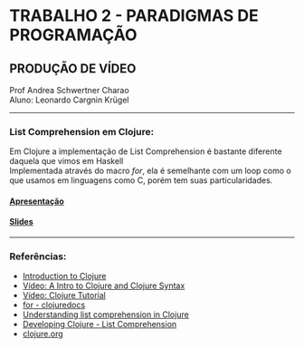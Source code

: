 # TRABALHO 2 - PARADIGMAS DE PROGRAMAÇÃO  

## PRODUÇÃO DE VÍDEO  

Prof Andrea Schwertner Charao  
Aluno: Leonardo Cargnin Krügel  

---
### List Comprehension em Clojure:  
Em Clojure a implementação de List Comprehension é bastante diferente daquela que vimos em Haskell  
Implementada através do macro *for*, ela é semelhante com um loop como o que usamos em linguagens como C, porém tem suas particularidades.  


#### [Apresentação]()
#### [Slides]()

---
### Referências: 
- [Introduction to Clojure](https://www.baeldung.com/clojure)  
- [Vídeo: A Intro to Clojure and Clojure Syntax](https://www.youtube.com/watch?v=uwRFOFvd-CU)  
- [Vídeo: Clojure Tutorial](https://www.youtube.com/watch?v=ciGyHkDuPAE)  
- [for - clojuredocs](https://clojuredocs.org/clojure.core/for)  
- [Understanding list comprehension in Clojure](https://www.youtube.com/watch?v=5lvV9ICwaMo)  
- [Developing Clojure - List Comprehension](https://practical.li/clojure-staging/thinking-functionally/list-comprehension.html)  
- [clojure.org](https://clojure.org/)  
